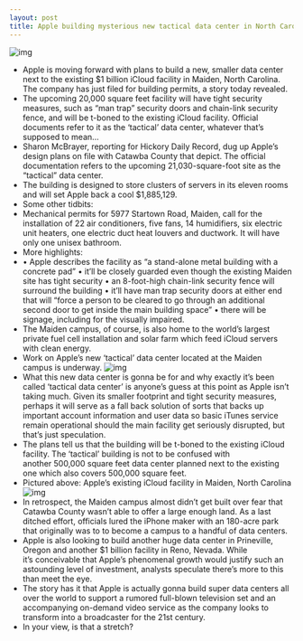 ```yaml
---
layout: post
title: Apple building mysterious new tactical data center in North Carolina
---
```

![img](http://media.idownloadblog.com/wp-content/uploads/2011/06/iCloud-Icon.png)
* Apple is moving forward with plans to build a new, smaller data center next to the existing $1 billion iCloud facility in Maiden, North Carolina. The company has just filed for building permits, a story today revealed.
* The upcoming 20,000 square feet facility will have tight security measures, such as “man trap” security doors and chain-link security fence, and will be t-boned to the existing iCloud facility. Official documents refer to it as the ‘tactical’ data center, whatever that’s supposed to mean…
* Sharon McBrayer, reporting for Hickory Daily Record, dug up Apple’s design plans on file with Catawba County that depict. The official documentation refers to the upcoming 21,030-square-foot site as the “tactical” data center.
* The building is designed to store clusters of servers in its eleven rooms and will set Apple back a cool $1,885,129.
* Some other tidbits:
* Mechanical permits for 5977 Startown Road, Maiden, call for the installation of 22 air conditioners, five fans, 14 humidifiers, six electric unit heaters, one electric duct heat louvers and ductwork. It will have only one unisex bathroom.
* More highlights:
* • Apple describes the facility as “a stand-alone metal building with a concrete pad” • it’ll be closely guarded even though the existing Maiden site has tight security • an 8-foot-high chain-link security fence will surround the building • it’ll have man trap security doors at either end that will “force a person to be cleared to go through an additional second door to get inside the main building space” • there will be signage, including for the visually impaired.
* The Maiden campus, of course, is also home to the world’s largest private fuel cell installation and solar farm which feed iCloud servers with clean energy.
* Work on Apple’s new ‘tactical’ data center located at the Maiden campus is underway.
![img](http://media.idownloadblog.com/wp-content/uploads/2012/07/North-Carolina-tactical-data-center.jpg)
* What this new data center is gonna be for and why exactly it’s been called ‘tactical data center’ is anyone’s guess at this point as Apple isn’t taking much. Given its smaller footprint and tight security measures, perhaps it will serve as a fall back solution of sorts that backs up important account information and user data so basic iTunes service remain operational should the main facility get seriously disrupted, but that’s just speculation.
* The plans tell us that the building will be t-boned to the existing iCloud facility. The ‘tactical’ building is not to be confused with another 500,000 square feet data center planned next to the existing one which also covers 500,000 square feet.
* Pictured above: Apple’s existing iCloud facility in Maiden, North Carolina
![img](http://media.idownloadblog.com/wp-content/uploads/2012/04/Apple-data-center-Maiden-North-Carolina-exterior-001.jpg)
* In retrospect, the Maiden campus almost didn’t get built over fear that Catawba County wasn’t able to offer a large enough land. As a last ditched effort, officials lured the iPhone maker with an 180-acre park that originally was to to become a campus to a handful of data centers.
* Apple is also looking to build another huge data center in Prineville, Oregon and another $1 billion facility in Reno, Nevada. While it’s conceivable that Apple’s phenomenal growth would justify such an astounding level of investment, analysts speculate there’s more to this than meet the eye.
* The story has it that Apple is actually gonna build super data centers all over the world to support a rumored full-blown television set and an accompanying on-demand video service as the company looks to transform into a broadcaster for the 21st century.
* In your view, is that a stretch?

